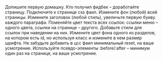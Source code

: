 Допишите первую домашку.
Кто получил фидбек – доработайте страницу.
Подключите к странице css фаил.
Измените фон (любой) всей страницы.
Измените заголовок (любой стиль), увеличьте первую букву каждого параграфа.
Поменяйте цвет текста всех ссылок: ссылки меню – одного цвета, ссылки на странице – другого.
Добавьте стили для ссылок при наведении на них.
Измените цвет фона одного из разделов, на котором есть id, но используя класс и измените в нем размер шрифта.
Не забудьте добавить в цсс фаил минимальный reset, на ваше усмотрение.
Используйте псевдо-элементы :before/:after – минимум один раз на странице, на ваше усмотрение.